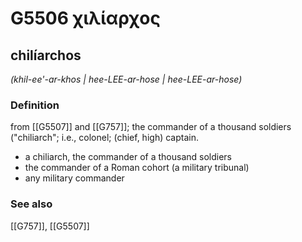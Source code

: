 # G5506 χιλίαρχος

## chilíarchos

_(khil-ee'-ar-khos | hee-LEE-ar-hose | hee-LEE-ar-hose)_

### Definition

from [[G5507]] and [[G757]]; the commander of a thousand soldiers ("chiliarch"; i.e., colonel; (chief, high) captain.

- a chiliarch, the commander of a thousand soldiers
- the commander of a Roman cohort (a military tribunal)
- any military commander

### See also

[[G757]], [[G5507]]

